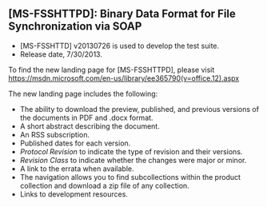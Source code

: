## [MS-FSSHTTPD]: Binary Data Format for File Synchronization via SOAP 
- [MS-FSSHTTD] v20130726 is used to develop the test suite.
- Release date, 7/30/2013.


To find the new landing page for [MS-FSSHTTPD], please visit https://msdn.microsoft.com/en-us/library/ee365790(v=office.12).aspx

The new landing page includes the following:
- The ability to download the preview, published, and previous versions of the documents in PDF and .docx format.
- A short abstract describing the document.
- An RSS subscription.
- Published dates for each version.
- *Protocol Revision* to indicate the type of revision and their versions.
- *Revision Class* to indicate whether the changes were major or minor.
- A link to the errata when available.
- The navigation allows you to find subcollections within the product collection and download a zip file of any collection.
- Links to development resources.